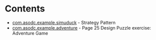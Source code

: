# Contents
- [com.asodc.example.simuduck](src/main/java/com/asodc/example/simuduck) - Strategy Pattern
- [com.asodc.example.adventure](src/main/java/com/asodc/example/adventure) - Page 25 Design Puzzle exercise: Adventure Game
